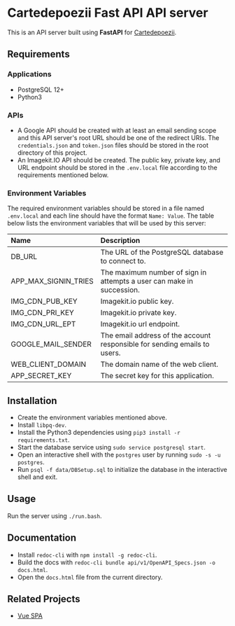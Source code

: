 # Cartedepoezii Fast API API server

This is an API server built using **FastAPI** for [Cartedepoezii](../).

## Requirements

### Applications

+ PostgreSQL 12+
+ Python3

### APIs

+ A Google API should be created with at least an email sending scope and this API server's root URL should be one of the redirect URIs. The `credentials.json` and `token.json` files should be stored in the root directory of this project.
+ An Imagekit.IO API should be created. The public key, private key, and URL endpoint should be stored in the `.env.local` file according to the requirements mentioned below.

### Environment Variables

The required environment variables should be stored in a file named `.env.local` and each line should have the format `Name: Value`. The table below lists the environment variables that will be used by this server:

| Name | Description |
|:-|:-|
| DB_URL | The URL of the PostgreSQL database to connect to. |
| APP_MAX_SIGNIN_TRIES | The maximum number of sign in attempts a user can make in succession. |
| IMG_CDN_PUB_KEY | Imagekit.io public key. |
| IMG_CDN_PRI_KEY | Imagekit.io private key. |
| IMG_CDN_URL_EPT | Imagekit.io url endpoint. |
| GOOGLE_MAIL_SENDER | The email address of the account responsible for sending emails to users. |
| WEB_CLIENT_DOMAIN | The domain name of the web client. |
| APP_SECRET_KEY | The secret key for this application. |

## Installation

+ Create the environment variables mentioned above.
+ Install `libpq-dev`.
+ Install the Python3 dependencies using `pip3 install -r requirements.txt`.
+ Start the database service using `sudo service postgresql start`.
+ Open an interactive shell with the `postgres` user by running `sudo -s -u postgres`.
+ Run `psql -f data/DBSetup.sql` to initialize the database in the interactive shell and exit.

## Usage

Run the server using `./run.bash`.

## Documentation

+ Install `redoc-cli` with `npm install -g redoc-cli`.
+ Build the docs with `redoc-cli bundle api/v1/OpenAPI_Specs.json -o docs.html`.
+ Open the `docs.html` file from the current directory.

## Related Projects

+ [Vue SPA](../web_client/)
